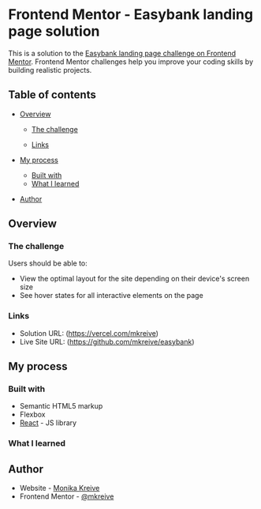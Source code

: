 # Frontend Mentor - Easybank landing page solution

This is a solution to the [Easybank landing page challenge on Frontend Mentor](https://www.frontendmentor.io/challenges/easybank-landing-page-WaUhkoDN). Frontend Mentor challenges help you improve your coding skills by building realistic projects. 

## Table of contents

- [Overview](#overview)
  - [The challenge](#the-challenge)

  - [Links](#links)
- [My process](#my-process)
  - [Built with](#built-with)
  - [What I learned](#what-i-learned)

- [Author](#author)




## Overview

### The challenge

Users should be able to:
- View the optimal layout for the site depending on their device's screen size
- See hover states for all interactive elements on the page

### Links

- Solution URL: (https://vercel.com/mkreive)
- Live Site URL: (https://github.com/mkreive/easybank)

## My process

### Built with

- Semantic HTML5 markup
- Flexbox
- [React](https://reactjs.org/) - JS library


### What I learned


## Author

- Website - [Monika Kreive](https://vercel.com/mkreive)
- Frontend Mentor - [@mkreive](https://www.frontendmentor.io/profile/mkreive)



